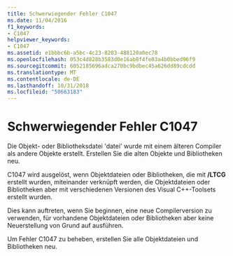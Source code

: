 ```yaml
---
title: Schwerwiegender Fehler C1047
ms.date: 11/04/2016
f1_keywords:
- C1047
helpviewer_keywords:
- C1047
ms.assetid: e1bbbc6b-a5bc-4c23-8203-488120a0ec78
ms.openlocfilehash: 053c4d828b3583d0e16ab8f4fe03a4b0bbed96f9
ms.sourcegitcommit: 6052185696adca270bc9bdbec45a626dd89cdcdd
ms.translationtype: MT
ms.contentlocale: de-DE
ms.lasthandoff: 10/31/2018
ms.locfileid: "50663183"
---
```

# <a name="fatal-error-c1047"></a>Schwerwiegender Fehler C1047

Die Objekt- oder Bibliotheksdatei 'datei' wurde mit einem älteren Compiler als andere Objekte erstellt. Erstellen Sie die alten Objekte und Bibliotheken neu.

C1047 wird ausgelöst, wenn Objektdateien oder Bibliotheken, die mit **/LTCG** erstellt wurden, miteinander verknüpft werden, die Objektdateien oder Bibliotheken aber mit verschiedenen Versionen des Visual C++-Toolsets erstellt wurden.

Dies kann auftreten, wenn Sie beginnen, eine neue Compilerversion zu verwenden, für vorhandene Objektdateien oder Bibliotheken aber keine Neuerstellung von Grund auf ausführen.

Um Fehler C1047 zu beheben, erstellen Sie alle Objektdateien und Bibliotheken neu.